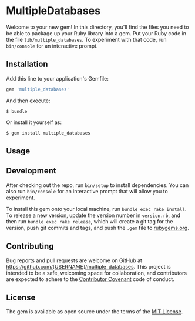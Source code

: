 # MultipleDatabases

Welcome to your new gem! In this directory, you'll find the files you need to be able to package up your Ruby library into a gem. Put your Ruby code in the file `lib/multiple_databases`. To experiment with that code, run `bin/console` for an interactive prompt.

## Installation

Add this line to your application's Gemfile:

```ruby
gem 'multiple_databases'
```

And then execute:

    $ bundle

Or install it yourself as:

    $ gem install multiple_databases

## Usage

## Development

After checking out the repo, run `bin/setup` to install dependencies. You can also run `bin/console` for an interactive prompt that will allow you to experiment.

To install this gem onto your local machine, run `bundle exec rake install`. To release a new version, update the version number in `version.rb`, and then run `bundle exec rake release`, which will create a git tag for the version, push git commits and tags, and push the `.gem` file to [rubygems.org](https://rubygems.org).

## Contributing

Bug reports and pull requests are welcome on GitHub at https://github.com/[USERNAME]/multiple_databases. This project is intended to be a safe, welcoming space for collaboration, and contributors are expected to adhere to the [Contributor Covenant](http://contributor-covenant.org) code of conduct.


## License

The gem is available as open source under the terms of the [MIT License](http://opensource.org/licenses/MIT).

